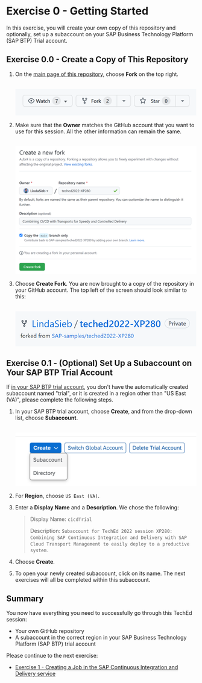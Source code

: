 # Exercise 0 - Getting Started

In this exercise, you will create your own copy of this repository and optionally, set up a subaccount on your
SAP Business Technology Platform (SAP BTP) Trial account.

## Exercise 0.0 - Create a Copy of This Repository

1. On the [main page of this repository](https://github.com/SAP-samples/teched2022-XP280), choose **Fork** on the top right.

   <br>![](/exercises/ex0/images/fork_button.png)

1. Make sure that the **Owner** matches the GitHub account that you want to use for this session. All the other information can remain the same.

   <br>![](/exercises/ex0/images/fork_details.png)

1. Choose **Create Fork**. You are now brought to a copy of the repository in your GitHub
   account. The top left of the screen should look similar to this:

   <br>![](/exercises/ex0/images/fork_name.png)

## Exercise 0.1 - (Optional) Set Up a Subaccount on Your SAP BTP Trial Account

If [in your SAP BTP trial account](https://account.hanatrial.ondemand.com/), you don't have the automatically created subaccount named "trial",
or it is created in a region other than "US East (VA)", please complete the following steps.

1. In your SAP BTP trial account, choose **Create**, and from the drop-down list, choose **Subaccount**.

   <br>![](/exercises/ex0/images/subaccount_button.png)

1. For **Region**, choose `US East (VA)`.

1. Enter a **Display Name** and a **Description**. We chose the following:
   > Display Name: `cicdTrial`
   >
   > Description: `Subaccount for TechEd 2022 session XP280: Combining SAP Continuous Integration and Delivery with SAP Cloud Transport Management to easily deploy to a productive system.`

1. Choose **Create**.

1. To open your newly created subaccount, click on its name. The next exercises will all be completed within this
   subaccount.

## Summary

You now have everything you need to successfully go through this TechEd session:

- Your own GitHub repository
- A subaccount in the correct region in your SAP Business Technology Platform (SAP BTP) trial
  account

Please continue to the next exercise:

- [Exercise 1 - Creating a Job in the SAP Continuous Integration and Delivery service](../ex1/README.md)

